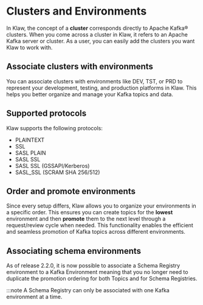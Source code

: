 # Clusters and Environments

In Klaw, the concept of a **cluster** corresponds directly to Apache
Kafka® clusters. When you come across a cluster in Klaw, it refers to an
Apache Kafka server or cluster. As a user, you can easily add the
clusters you want Klaw to work with.

## Associate clusters with environments

You can associate clusters with environments like DEV, TST, or PRD to
represent your development, testing, and production platforms in Klaw.
This helps you better organize and manage your Kafka topics and data.

## Supported protocols

Klaw supports the following protocols:

- PLAINTEXT
- SSL
- SASL PLAIN
- SASL SSL
- SASL SSL (GSSAPI/Kerberos)
- SASL_SSL (SCRAM SHA 256/512)

## Order and promote environments

Since every setup differs, Klaw allows you to organize your environments
in a specific order. This ensures you can create topics for the
**lowest** environment and then **promote** them to the next level
through a request/review cycle when needed. This functionality enables
the efficient and seamless promotion of Kafka topics across different
environments.

## Associating schema environments

As of release 2.2.0, it is now possible to associate a Schema Registry
environment to a Kafka Environment meaning that you no longer need to
duplicate the promotion ordering for both Topics and for Schema
Registries.

:::note
A Schema Registry can only be associated with one Kafka environment at a time.

